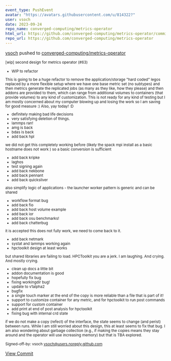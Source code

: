 ```yaml
---
event_type: PushEvent
avatar: "https://avatars.githubusercontent.com/u/814322?"
user: vsoch
date: 2023-09-24
repo_name: converged-computing/metrics-operator
html_url: https://github.com/converged-computing/metrics-operator/commit/67ad62f7190cb9c0a380eeae4a15c5c3e5fd869e
repo_url: https://github.com/converged-computing/metrics-operator
---
```


<a href='https://github.com/vsoch' target='_blank'>vsoch</a> pushed to <a href='https://github.com/converged-computing/metrics-operator' target='_blank'>converged-computing/metrics-operator</a>

<small>[wip] second design for metrics operator (#63)

* WIP to refactor

This is going to be a huge refactor to remove the application/storage "hard coded"
legos replaced by a more flexible setup where we have one base metric set (no
subtypes) and then metrics generate the replicated jobs (as many as they like, how
they please) and then addons are provided to them, which can range from additional
volumes to containers (that provide volumes) to any kind of customization. This
is not ready for any kind of testing but I am mostly concerned about my computer
blowing up and losing the work so I am saving for good measure :) Also, yay today! :D


* definitely making bad life decisions
* very satisfying deletion of things.
* lammps ran!
* amg is back
* bdas is back
* add back hpl

we did not get this completely working before (likely
the spack mpi install as a basic hostname does not work
) so a basic conversion is sufficient

* add back kripke
* laghos
* test signing again
* add back nekbone
* add back pennant
* add back quicksilver

also simplify logic of applications - the launcher worker
pattern is generic and can be shared

* workflow format bug
* add back fio
* add back host volume example
* add back ior
* add back osu benchmarks!
* add back chatterbug

it is accepted this does not fully work, we need to
come back to it.

* add back netmark
* systat and lammps working again
* hpctoolkit design at least works

but shared libraries are failing to load. HPCToolkit
you are a jerk. I am laughing. And crying. And mostly
crying.

* clean up docs a little bit
* addon documentation is good
* hopefully fix bug
* fixing workingdir bug!
* update to v1alpha2
* bugfix
* a single touch marker at the end of the copy is more reliable than a file that is part of it!
* support to customize container for any metric, and for hpctoolkit to run post commands
* support for custom container
* add print at end of post analysis for hpctoolkit
* fixing bug with internal crd state

if we do not make a copy (refect) of the interface,
the state seems to change (and perist) between runs. While
I am still worried about this design, this at least seems
to fix that bug. I am also wondering about garbage collection
(e.g., if making the copies means they stay around and the
operator will use increasing memory) but that is TBA
explored.

Signed-off-by: vsoch <vsoch@users.noreply.github.com></small>

<a href='https://github.com/converged-computing/metrics-operator/commit/67ad62f7190cb9c0a380eeae4a15c5c3e5fd869e' target='_blank'>View Commit</a>